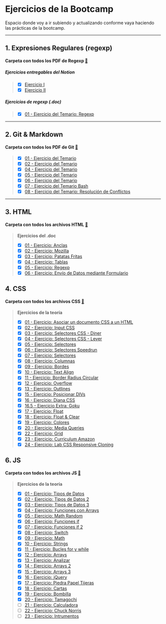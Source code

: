 # Ejercicios de la Bootcamp

Espacio donde voy a ir subiendo y actualizando conforme vaya haciendo las prácticas de la bootcamp.

---

## 1. Expresiones Regulares (regexp)

#### Carpeta con todos los PDF de Regexp [📁](</1.%20Expresiones%20regulares%20(regexp)/>)

##### Ejercicios entregables del Notion

> - [x] [Ejercicio I](</1.%20Expresiones%20regulares%20(regexp)/Expresiones%20Regulares%20Ejercicio%20I.pdf>)
> - [x] [Ejercicio II](</1.%20Expresiones%20regulares%20(regexp)/Expresiones%20Regulares%20Ejercicio%20II.pdf>)

##### Ejercicios de regexp (.doc)

> - [x] [01 - Ejercicio del Temario: Regexp](</1.%20Expresiones%20regulares%20(regexp)/Ejercicios%20de%20regexp.pdf>)

---

## 2. Git & Markdown

#### Carpeta con todos los PDF de Git [📁](/2.%20Git%20&%20Markdown/)

> - [x] [01 - Ejercicio del Temario](/2.%20Git%20&%20Markdown/Ejercicios%20-%20Temario%20Git%20Ejercicio%201%20.pdf)
> - [x] [02 - Ejercicio del Temario](/2.%20Git%20&%20Markdown/Ejercicios%20-%20Temario%20Git%20Ejercicio%202.pdf)
> - [x] [04 - Ejercicio del Temario](/2.%20Git%20&%20Markdown/Ejercicios%20-%20Temario%20Git%20Ejercicio%204.pdf)
> - [x] [05 - Ejercicio del Temario](/2.%20Git%20&%20Markdown/Ejercicios%20-%20Temario%20Git%20Ejercicio%205.pdf)
> - [x] [06 - Ejercicio del Temario](/2.%20Git%20&%20Markdown/Ejercicios%20-%20Temario%20Git%20Ejercicio%206.pdf)
> - [x] [07 - Ejercicio del Temario Bash](/2.%20Git%20&%20Markdown/Ejercicios%20-%20Temario%20Git%20Ejercicio%20de%20Git%20bash.pdf)
> - [x] [08 - Ejercicio del Temario: Resolución de Conflictos](/2.%20Git%20&%20Markdown/Ejercicios%20de%20resolución%20de%20conflictos.pdf)

---

## 3. HTML

#### Carpeta con todos los archivos HTML [📁](/3.%20HTML/)

> **Ejercicios del .doc**
>
> - [x] [01 - Ejercicio: Anclas](/3.%20HTML/Ejercicios%20doc/anclas.html)
> - [x] [02 - Ejercicio: Mozilla](/3.%20HTML/Ejercicios%20doc/mozilla.html)
> - [x] [03 - Ejercicio: Patatas Fritas](/3.%20HTML/Ejercicios%20doc/patatas_fritas.html)
> - [x] [04 - Ejercicio: Tablas](/3.%20HTML/Ejercicios%20doc/tablas.html)
> - [x] [05 - Ejercicio: Regexp](/3.%20HTML/Ejercicios%20doc/Regexp.html)
> - [x] [06 - Ejercicio: Envío de Datos mediante Formulario](/3.%20HTML/Ejercicios%20doc/Envío%20de%20datos%20mediante%20a%20un%20formulario.html)

## 4. CSS

#### Carpeta con todos los archivos CSS [📁](./4.%20CSS/)

> **Ejercicios de la teoría**
>
> - [x] [01 - Ejercicio: Asociar un documento CSS a un HTML](/4.%20CSS/1.%20Ejercicios%20de%20asociar%20un%20documento%20css%20a%20un%20html/)
> - [x] [02 - Ejercicio: Input CSS](/4.%20CSS/2.%20Input%20CSS/index.html)
> - [x] [03 - Ejercicio: Selectores CSS - Diner](/4.%20CSS/3.%20Ejercicios%20de%20selectores%20CSS%20Diner/respuestas.md)
> - [x] [04 - Ejercicio: Selectores CSS - Lever](/4.%20CSS/4.%20Ejercicios%20de%20selectores%20CSS%20Lever/respuestas.md)
> - [x] [05 - Ejercicio: Selectores](/4.%20CSS/5.%20Ejercicios%20de%20selectores/)
> - [x] [06 - Ejercicio: Selectores Speedrun](/4.%20CSS/6.%20Ejercicios%20de%20selectores%20Speedrun/respuestas.md)
> - [x] [07 - Ejercicio: Selectores](./4.%20CSS/7.%20Ejercicio%20de%20selectores/soluciones.md)
> - [x] [08 - Ejercicio: Columnas](./4.%20CSS/8.%20Ejercicio%20de%20columnas/)
> - [x] [09 - Ejercicio: Bordes](./4.%20CSS/9.%20Ejercicio%20de%20bordes/)
> - [x] [10 - Ejercicio: Text Align](./4.%20CSS/10.%20Ejercicio%20text%20align/)
> - [x] [11 - Ejercicio: Border Radius Circular](./4.%20CSS/11.%20Ejercicio%20border%20radius%20circular/)
> - [x] [12 - Ejercicio: Overflow](4.%20CSS/12.%20Ejercicio%20de%20overflow/)
> - [x] [13 - Ejercicio: Outlines](4.%20CSS/13.%20Ejercicio%20de%20outlines/)
> - [x] [15 - Ejercicio: Posicionar DIVs](4.%20CSS/15.%20Ejercicio%20posicionado%20DIVs/)
> - [x] [16 - Ejercicio: Diana CSS](4.%20CSS/16.%20Ejercicio%20diana%20css/)
> - [x] [16.5 - Ejercicio Extra: Goku](4.%20CSS/16.%20Ejercicio%20diana%20css/)
> - [x] [17 - Ejercicio: Float](4.%20CSS/17.%20Ejercicio%20float/)
> - [x] [18 - Ejercicio: Float & Clear](4.%20CSS/18.%20Ejercicio%20float%20y%20clear/)
> - [x] [19 - Ejercicio: Colores](./4.%20CSS/19.%20Ejerciocio%20de%20colores/)
> - [x] [20 - Ejercicio: Media Queries](4.%20CSS/20.%20Ejercicio%20media%20queries/)
> - [x] [22 - Ejercicio: Grid](4.%20CSS/22.%20Ejercicios%20de%20Grid/)
> - [x] [23 - Ejercicio: Curriculum Amazon](4.%20CSS/23.%20Curriculum%20Amazon/)
> - [x] [24 - Ejercicio: Lab CSS Responsive Cloning]()

## 6. JS

#### Carpeta con todos los archivos JS [📁](./6.%20JS/)

> **Ejercicios de la teoría**
>
> - [x] [01 - Ejercicio: Tipos de Datos](./6.%20JS/Ejercicios%20PDF/01-%20Tipos%20de%20datos/)
> - [x] [02 - Ejercicio: Tipos de Datos 2](./6.%20JS/Ejercicios%20PDF/02%20-%20Tipos%20de%20datos//)
> - [x] [03 - Ejercicio: Tipos de Datos 3](./6.%20JS/Ejercicios%20PDF/03%20-%20Ejercicio/)  
> - [x] [04 - Ejercicio: Funciones con Arrays](./6.%20JS/Ejercicios%20PDF/04%20-%20Ejercicio/)  
> - [x] [05 - Ejercicio: Math Random](./6.%20JS/Ejercicios%20PDF/05%20-%20Ejercicio/)  
> - [x] [06 - Ejercicio: Funciones if](6.%20JS/Ejercicios%20PDF/06%20-%20Ejercicio%20IF/)  
> - [x] [07 - Ejercicio: Funciones if 2](./6.%20JS/Ejercicios%20PDF/07%20-%20Ejercicio%20IF%20II/)  
> - [x] [08 - Ejercicio: Switch](./6.%20JS/Ejercicios%20PDF/08%20-%20Ejercicio%20Switch/)
> - [x] [09 - Ejercicio: Math](./6.%20JS/Ejercicios%20PDF/09%20-%20Ejercicio%20Math/)
> - [x] [10 - Ejercicio: Strings](./6.%20JS/Ejercicios%20PDF/10%20-%20Ejercicio%20String/)
> - [x] [11 - Ejercicio: Bucles for y while](./6.%20JS/Ejercicios%20PDF/11%20-%20Ejercicio%20Bucles%20FOR%20y%20WHILE/)
> - [x] [12 - Ejercicio: Arrays](./6.%20JS/Ejercicios%20PDF/12%20-%20Ejercicio%20Arrays/)
> - [x] [13 - Ejercicio: Analizar](./6.%20JS/Ejercicios%20PDF/13%20-Ejercicio%20analizar/)
> - [x] [14 - Ejercicio: Arrays 2](./6.%20JS/Ejercicios%20PDF/14%20-%20Ejercicio%20Arrays/)
> - [x] [15 - Ejercicio: Arrays 3](./6.%20JS/Ejercicios%20PDF/15%20-%20Ejercicio%20Arrays/)
> - [x] [16 - Ejercicio: jQuery](./6.%20JS/Ejercicios%20PDF/16%20-%20Ejercicio%20jQuery/)
> - [x] [17 - Ejercicio: Piedra Papel Tijeras](./6.%20JS/Ejercicios%20PDF/17%20-%20Piedra%20Papel%20Tijeras/)
> - [x] [18 - Ejercicio: Cartas](./6.%20JS/Ejercicios%20PDF/18%20-%20Las%20Cartas/)
> - [x] [19 - Ejercicio: Bombilla](./6.%20JS/Ejercicios%20PDF/19%20-%20Bombilla/)
> - [x] [20 - Ejercicio: Tamagochi]()
> - [ ] [21 - Ejercicio: Calculadora]()
> - [ ] [22 - Ejercicio: Chuck Norris]()
> - [ ] [23 - Ejercicio: Intrumentos]()

